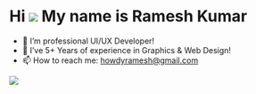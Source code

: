Hi ![](https://user-images.githubusercontent.com/18350557/176309783-0785949b-9127-417c-8b55-ab5a4333674e.gif) My name is Ramesh Kumar
======================================================================================================================================
- 👀 I’m professional UI/UX Developer!
- 🌱 I’ve 5+ Years of experience in Graphics & Web Design!
- 📫 How to reach me: howdyramesh@gmail.com

<a href="https://www.github.com/RamaDock" target="_blank" rel="noreferrer"><img
src="https://img.shields.io/github/followers/RamaDock?logo=github&style=for-the-badge&color=0891b2&labelColor=1c1917" /></a>
